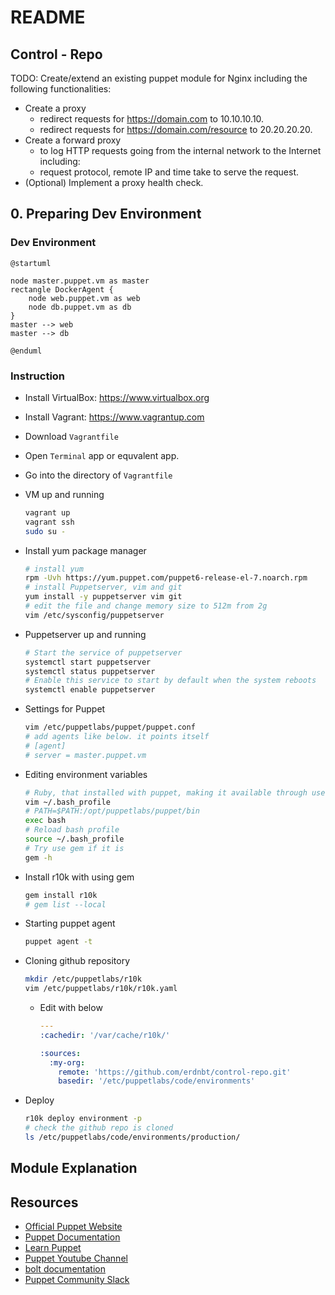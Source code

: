 # README

## Control - Repo

TODO: Create/extend an existing puppet module for Nginx including the following functionalities:

- Create a proxy
  - redirect requests for https://domain.com to 10.10.10.10.
  - redirect requests for https://domain.com/resource to 20.20.20.20.
- Create a forward proxy
  - to log HTTP requests going from the internal network to the Internet including:
  - request protocol, remote IP and time take to serve the request.
- (Optional) Implement a proxy health check.

## 0. Preparing Dev Environment

### Dev Environment

```plantuml
@startuml

node master.puppet.vm as master 
rectangle DockerAgent {
    node web.puppet.vm as web
    node db.puppet.vm as db
}
master --> web
master --> db

@enduml
```

### Instruction

- Install VirtualBox: https://www.virtualbox.org
- Install Vagrant: https://www.vagrantup.com
- Download `Vagrantfile`
- Open `Terminal` app or equvalent app.
- Go into the directory of `Vagrantfile`
- VM up and running

    ```bash
    vagrant up
    vagrant ssh
    sudo su -
    ```

- Install yum package manager

    ```bash
    # install yum
    rpm -Uvh https://yum.puppet.com/puppet6-release-el-7.noarch.rpm
    # install Puppetserver, vim and git
    yum install -y puppetserver vim git
    # edit the file and change memory size to 512m from 2g
    vim /etc/sysconfig/puppetserver
    ```

- Puppetserver up and running

    ```bash
    # Start the service of puppetserver
    systemctl start puppetserver
    systemctl status puppetserver
    # Enable this service to start by default when the system reboots
    systemctl enable puppetserver
    ```

- Settings for Puppet

    ```bash
    vim /etc/puppetlabs/puppet/puppet.conf
    # add agents like below. it points itself
    # [agent]
    # server = master.puppet.vm
    ```

- Editing environment variables

    ```bash
    # Ruby, that installed with puppet, making it available through users 
    vim ~/.bash_profile
    # PATH=$PATH:/opt/puppetlabs/puppet/bin
    exec bash
    # Reload bash profile
    source ~/.bash_profile
    # Try use gem if it is 
    gem -h
    ```

- Install r10k with using gem

    ```bash
    gem install r10k
    # gem list --local
    ```

- Starting puppet agent

    ```bash
    puppet agent -t
    ```

- Cloning github repository

    ```bash
    mkdir /etc/puppetlabs/r10k
    vim /etc/puppetlabs/r10k/r10k.yaml
    ```
    
    - Edit with below

        ```yaml
        ---
        :cachedir: '/var/cache/r10k/'
        
        :sources:
          :my-org:
            remote: 'https://github.com/erdnbt/control-repo.git'
            basedir: '/etc/puppetlabs/code/environments'
        ```

- Deploy

    ```bash
    r10k deploy environment -p
    # check the github repo is cloned
    ls /etc/puppetlabs/code/environments/production/
    ```

## Module Explanation

## Resources

- [Official Puppet Website](https://puppet.com)
- [Puppet Documentation](https://puppet.com/docs/)
- [Learn Puppet](https://learn.puppet.com)
- [Puppet Youtube Channel](https://www.youtube.com/c/Puppet-Inc)
- [bolt documentation](https://puppet.com/docs/bolt/latest/bolt.html)
- [Puppet Community Slack](http://puppetcommunity.slack.com)
